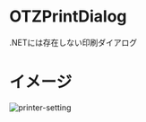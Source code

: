 # OTZPrintDialog
.NETには存在しない印刷ダイアログ

# イメージ
![printer-setting](https://user-images.githubusercontent.com/88926862/153551529-4ea0a3a0-9062-4770-a249-b638290c392b.png)
